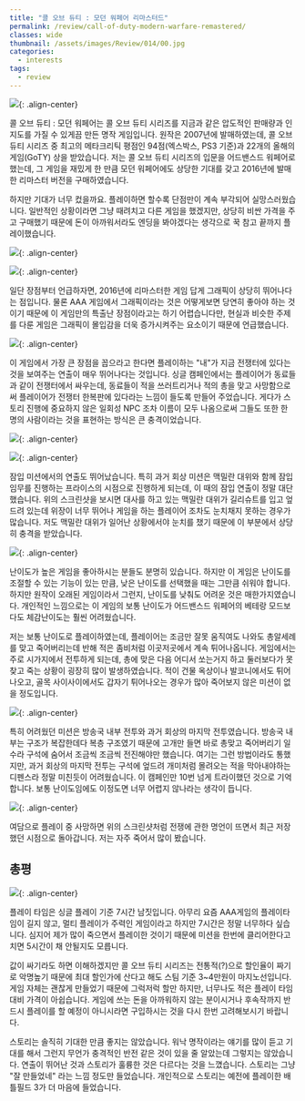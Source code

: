 ```yaml
---
title: "콜 오브 듀티 : 모던 워페어 리마스터드"
permalink: /review/call-of-duty-modern-warfare-remastered/
classes: wide
thumbnail: /assets/images/Review/014/00.jpg
categories:
  - interests
tags:
  - review
---
```


![](/assets/images/Review/014/00.jpg){: .align-center}

콜 오브 듀티 : 모던 워페어는 콜 오브 듀티 시리즈를 지금과 같은 압도적인 판매량과 인지도를 가질 수 있게끔 만든 명작 게임입니다. 원작은 2007년에 발매하였는데, 콜 오브 듀티 시리즈 중 최고의 메타크리틱 평점인 94점(엑스박스, PS3 기준)과 22개의 올해의 게임(GoTY) 상을 받았습니다. 저는 콜 오브 듀티 시리즈의 입문을 어드밴스드 워페어로 했는데, 그 게임을 재밌게 한 만큼 모던 워페어에도 상당한 기대를 갖고 2016년에 발매한 리마스터 버전을 구매하였습니다.

하지만 기대가 너무 컸을까요. 플레이하면 할수록 단점만이 계속 부각되어 실망스러웠습니다. 일반적인 상황이라면 그냥 때려치고 다른 게임을 했겠지만, 상당히 비싼 가격을 주고 구매했기 때문에 돈이 아까워서라도 엔딩을 봐야겠다는 생각으로 꾹 참고 끝까지 플레이했습니다.

![](/assets/images/Review/014/01.jpg){: .align-center}

![](/assets/images/Review/014/02.jpg){: .align-center}

일단 장점부터 언급하자면, 2016년에 리마스터한 게임 답게 그래픽이 상당히 뛰어나다는 점입니다. 물론 AAA 게임에서 그래픽이라는 것은 어떻게보면 당연히 좋아야 하는 것이기 때문에 이 게임만의 특출난 장점이라고는 하기 어렵습니다만, 현실과 비슷한 주제를 다룬 게임은 그래픽이 몰입감을 더욱 증가시켜주는 요소이기 때문에 언급했습니다.

![](/assets/images/Review/014/03.jpg){: .align-center}

이 게임에서 가장 큰 장점을 꼽으라고 한다면 플레이하는 "내"가 지금 전쟁터에 있다는 것을 보여주는 연출이 매우 뛰어나다는 것입니다. 싱글 캠페인에서는 플레이어가 동료들과 같이 전쟁터에서 싸우는데, 동료들이 적을 쓰러트리거나 적의 총을 맞고 사망함으로써 플레이어가 전쟁터 한복판에 있다라는 느낌이 들도록 만들어 주었습니다. 게다가 스토리 진행에 중요하지 않은 일회성 NPC 조차 이름이 모두 나옴으로써 그들도 또한 한 명의 사람이라는 것을 표현하는 방식은 큰 충격이었습니다.

![](/assets/images/Review/014/04.jpg){: .align-center}

![](/assets/images/Review/014/05.jpg){: .align-center}

잠입 미션에서의 연출도 뛰어났습니다. 특히 과거 회상 미션은 맥밀란 대위와 함께 잠입 임무를 진행하는 프라이스의 시점으로 진행하게 되는데, 이 때의 잠입 연출이 정말 대단했습니다. 위의 스크린샷을 보시면 대사를 하고 있는 맥밀란 대위가 길리슈트를 입고 엎드려 있는데 위장이 너무 뛰어나 게임을 하는 플레이어 조차도 눈치채지 못하는 경우가 많습니다. 저도 맥밀란 대위가 일어난 상황에서야 눈치를 챘기 때문에 이 부분에서 상당히 충격을 받았습니다.

![](/assets/images/Review/014/06.jpg){: .align-center}

난이도가 높은 게임을 좋아하시는 분들도 분명히 있습니다. 하지만 이 게임은 난이도를 조절할 수 있는 기능이 있는 만큼, 낮은 난이도를 선택했을 때는 그만큼 쉬워야 합니다. 하지만 원작이 오래된 게임이라서 그런지, 난이도를 낮춰도 어려운 것은 매한가지였습니다. 개인적인 느낌으로는 이 게임의 보통 난이도가 어드밴스드 워페어의 베테랑 모드보다도 체감난이도는 훨씬 어려웠습니다.

저는 보통 난이도로 플레이하였는데, 플레이어는 조금만 잘못 움직여도 나와도 총알세례를 맞고 죽어버리는데 반해 적은 좀비처럼 이곳저곳에서 계속 튀어나옵니다. 게임에서는 주로 시가지에서 전투하게 되는데, 총에 맞은 다음 어디서 쏘는거지 하고 둘러보다가 못찾고 죽는 상황이 굉장히 많이 발생하였습니다. 적이 건물 옥상이나 발코니에서도 튀어나오고, 골목 사이사이에서도 갑자기 튀어나오는 경우가 많아 죽어보지 않은 미션이 없을 정도입니다.

![](/assets/images/Review/014/07.jpg){: .align-center}

특히 어려웠던 미션은 방송국 내부 전투와 과거 회상의 마지막 전투였습니다. 방송국 내부는 구조가 복잡한데다 복층 구조였기 때문에 고개만 들면 바로 총맞고 죽어버리기 일수라 구석에 숨어서 조금씩 조금씩 전진해야만 했습니다. 여기는 그런 방법이라도 통했지만, 과거 회상의 마지막 전투는 구석에 엎드려 개미처럼 몰려오는 적을 막아내야하는 디펜스라 정말 미친듯이 어려웠습니다. 이 캠페인만 10번 넘게 트라이했던 것으로 기억합니다. 보통 난이도임에도 이정도면 너무 어렵지 않나라는 생각이 듭니다.

![](/assets/images/Review/014/08.jpg){: .align-center}

여담으로 플레이 중 사망하면 위의 스크린샷처럼 전쟁에 관한 명언이 뜨면서 최근 저장했던 시점으로 돌아갑니다. 저는 자주 죽어서 많이 봤습니다.

## 총평

![](/assets/images/Review/014/09.png){: .align-center}

플레이 타임은 싱글 플레이 기준 7시간 남짓입니다. 아무리 요즘 AAA게임의 플레이타임이 길지 않고, 멀티 플레이가 주력인 게임이라고 하지만 7시간은 정말 너무하다 싶습니다. 심지어 제가 많이 죽으면서 플레이한 것이기 때문에 미션을 한번에 클리어한다고 치면 5시간이 채 안될지도 모릅니다.

값이 싸기라도 하면 이해하겠지만 콜 오브 듀티 시리즈는 전통적(?)으로 할인율이 짜기로 악명높기 때문에 최대 할인가에 산다고 해도 스팀 기준 3~4만원이 마지노선입니다. 게임 자체는 괜찮게 만들었기 때문에 그럭저럭 할만 하지만, 너무나도 적은 플레이 타임 대비 가격이 아쉽습니다. 게임에 쓰는 돈을 아까워하지 않는 분이시거나 후속작까지 반드시 플레이를 할 예정이 아니시라면 구입하시는 것을 다시 한번 고려해보시기 바랍니다.

스토리는 솔직히 기대한 만큼 좋지는 않았습니다. 워낙 명작이라는 얘기를 많이 듣고 기대를 해서 그런지 무언가 충격적인 반전 같은 것이 있을 줄 알았는데 그렇지는 않았습니다. 연출이 뛰어난 것과 스토리가 훌륭한 것은 다르다는 것을 느꼈습니다. 스토리는 그냥 "잘 만들었네" 라는 느낌 정도만 들었습니다. 개인적으로 스토리는 예전에 플레이한 배틀필드 3가 더 마음에 들었습니다.